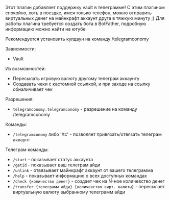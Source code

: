 Этот плагин добавляет поддержку vault в телеграмме!
С этим плагином спокойно, хоть в поездке, имея только телефон, можно отправить виртуальных денег на майнкрафт аккаунт друга в тяжкую минуту ;)
Для работы плагина требуется создать бота в BotFather, подробную информацию можно найти на ютубе

Рекомендуется установить кулдаун на команду /telegramconomy

Зависимости:
  - Vault

Из возможностей:
  - Пересылать игровую валюту другому телеграм аккаунту
  - Создавать чеки с кастомной ссылкой, и при заходе на ссылку обналичивает чек

Разрешения:
  - `telegramconomy.telegramconomy` - разрешение на команду /telegramconomy

Команды:
  - `/telegramconomy` либо '/tc' - позволяет привязать/отвязать телеграм аккаунт

Телеграм команды:
  - `/start` - показывает статус аккаунта
  - `/getid` - показывает ваш телеграм айди
  - `/unlink` - отвязывает майнкрафт аккаунт от вашего телеграмма
  - `/help` - показывает информацию о всех доступных командах
  - `/check {количество денег}` - создает чек на N-ное количевство денег
  - `/transfer {телеграмм айди} {количевство вирт. валюты}` - пересылает виртуальную валюту выбранному телеграмм айди
